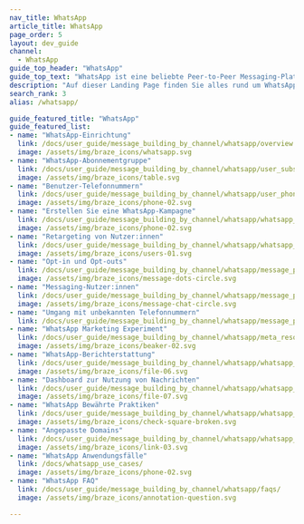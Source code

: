 ```yaml
---
nav_title: WhatsApp
article_title: WhatsApp
page_order: 5
layout: dev_guide
channel:
  - WhatsApp
guide_top_header: "WhatsApp"
guide_top_text: "WhatsApp ist eine beliebte Peer-to-Peer Messaging-Plattform, die weltweit genutzt wird und konversationsbasiertes Messaging für Unternehmen bietet. Der Messaging-Kanal von WhatsApp bietet eine direkte Möglichkeit, Nutzer:innen und Kund:innen auf der WhatsApp-Plattform zu erreichen. <br><br>**Die Verfügbarkeit von WhatsApp hängt von Ihrem Braze-Paket ab. Wenden Sie sich an Ihren oder Ihre Account Manager:in oder Customer-Success-Manager:in, um loszulegen.**"
description: "Auf dieser Landing Page finden Sie alles rund um WhatsApp, z. B. wie Sie eine WhatsApp-Kampagne erstellen, Opt-Ins und Ops-Outs, Schnellantworten, Berichte und mehr."
search_rank: 3
alias: /whatsapp/

guide_featured_title: "WhatsApp"
guide_featured_list:
- name: "WhatsApp-Einrichtung"
  link: /docs/user_guide/message_building_by_channel/whatsapp/overview
  image: /assets/img/braze_icons/whatsapp.svg
- name: "WhatsApp-Abonnementgruppe"
  link: /docs/user_guide/message_building_by_channel/whatsapp/user_subscription/
  image: /assets/img/braze_icons/table.svg
- name: "Benutzer-Telefonnummern"
  link: /docs/user_guide/message_building_by_channel/whatsapp/user_phone_numbers/
  image: /assets/img/braze_icons/phone-02.svg
- name: "Erstellen Sie eine WhatsApp-Kampagne"
  link: /docs/user_guide/message_building_by_channel/whatsapp/whatsapp_campaign/create/
  image: /assets/img/braze_icons/phone-02.svg
- name: "Retargeting von Nutzer:innen"
  link: /docs/user_guide/message_building_by_channel/whatsapp/whatsapp_campaign/user_retargeting/
  image: /assets/img/braze_icons/users-01.svg
- name: "Opt-in und Opt-outs"
  link: /docs/user_guide/message_building_by_channel/whatsapp/message_processing/opt-ins_and_opt-outs/
  image: /assets/img/braze_icons/message-dots-circle.svg
- name: "Messaging-Nutzer:innen"
  link: /docs/user_guide/message_building_by_channel/whatsapp/message_processing/user_messages/
  image: /assets/img/braze_icons/message-chat-circle.svg
- name: "Umgang mit unbekannten Telefonnummern"
  link: /docs/user_guide/message_building_by_channel/whatsapp/message_processing/handling_unknown_numbers/
- name: "WhatsApp Marketing Experiment"
  link: /docs/user_guide/message_building_by_channel/whatsapp/meta_resources/#faq
  image: /assets/img/braze_icons/beaker-02.svg
- name: "WhatsApp-Berichterstattung"
  link: /docs/user_guide/message_building_by_channel/whatsapp/whatsapp_campaign_analytics/
  image: /assets/img/braze_icons/file-06.svg
- name: "Dashboard zur Nutzung von Nachrichten"
  link: /docs/user_guide/message_building_by_channel/whatsapp/whatsapp_campaign_analytics/message_usage/
  image: /assets/img/braze_icons/file-07.svg
- name: "WhatsApp Bewährte Praktiken"
  link: /docs/user_guide/message_building_by_channel/whatsapp/whatsapp_best_practices/
  image: /assets/img/braze_icons/check-square-broken.svg
- name: "Angepasste Domains"
  link: /docs/user_guide/message_building_by_channel/whatsapp/whatsapp_campaign/custom_domains/
  image: /assets/img/braze_icons/link-03.svg
- name: "WhatsApp Anwendungsfälle"
  link: /docs/whatsapp_use_cases/
  image: /assets/img/braze_icons/phone-02.svg
- name: "WhatsApp FAQ"
  link: /docs/user_guide/message_building_by_channel/whatsapp/faqs/
  image: /assets/img/braze_icons/annotation-question.svg

---
```

<br><br>
